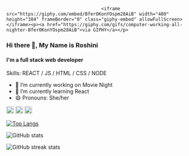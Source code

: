 


                                       <iframe src="https://giphy.com/embed/BferOKonYOspm28AiB" width="480" height="384" frameBorder="0" class="giphy-embed" allowFullScreen></iframe><p><a href="https://giphy.com/gifs/computer-working-all-nighter-BferOKonYOspm28AiB">via GIPHY</a></p>                       





### Hi there 👋, My Name is Roshini 
#### I'm a full stack web developer 

Skills: REACT / JS / HTML / CSS / NODE

- 🔭 I’m currently working on Movie Night 
- 🌱 I’m currently learning React 
- 😄 Pronouns: She/her 


[<img src='https://cdn.jsdelivr.net/npm/simple-icons@3.0.1/icons/github.svg' alt='github' color ='white' height='20'>](https://github.com/roshnirajan1106)  [<img src='https://cdn.jsdelivr.net/npm/simple-icons@3.0.1/icons/linkedin.svg' alt='linkedin' color ='white'  height='20'>](https://www.linkedin.com/in/roshini-rajan-353505193/)  [<img src='https://cdn.jsdelivr.net/npm/simple-icons@3.0.1/icons/twitter.svg' alt='twitter' color ='white'  height='20'>](https://twitter.com/Roshnirajan5)  

[![Top Langs](https://github-readme-stats.vercel.app/api/top-langs/?username=roshnirajan1106)](https://github.com/anuraghazra/github-readme-stats)

![GitHub stats](https://github-readme-stats.vercel.app/api?username=roshnirajan1106&show_icons=true)  

![GitHub streak stats](https://github-readme-streak-stats.herokuapp.com/?user=roshnirajan1106)  

